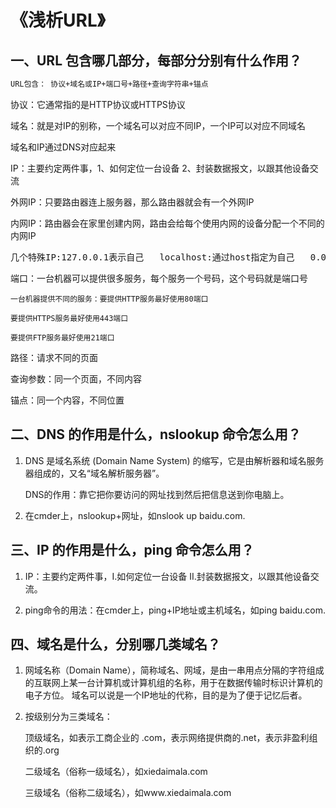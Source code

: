 # 《浅析URL》

## 一、URL 包含哪几部分，每部分分别有什么作用？
```html
URL包含： 协议+域名或IP+端口号+路径+查询字符串+锚点
```
协议：它通常指的是HTTP协议或HTTPS协议

域名：就是对IP的别称，一个域名可以对应不同IP，一个IP可以对应不同域名

域名和IP通过DNS对应起来

IP：主要约定两件事，1、如何定位一台设备 2、封装数据报文，以跟其他设备交流

外网IP：只要路由器连上服务器，那么路由器就会有一个外网IP

内网IP：路由器会在家里创建内网，路由会给每个使用内网的设备分配一个不同的内网IP

<pre>几个特殊IP:127.0.0.1表示自己   localhost:通过host指定为自己   0.0.0.0不表示任何设备</pre>

端口：一台机器可以提供很多服务，每个服务一个号码，这个号码就是端口号
```
一台机器提供不同的服务：要提供HTTP服务最好使用80端口

要提供HTTPS服务最好使用443端口

要提供FTP服务最好使用21端口
```
路径：请求不同的页面

查询参数：同一个页面，不同内容

锚点：同一个内容，不同位置

## 二、DNS 的作用是什么，nslookup 命令怎么用？

1. DNS 是域名系统 (Domain Name System) 的缩写，它是由解析器和域名服务器组成的，又名“域名解析服务器”。

     DNS的作用：靠它把你要访问的网址找到然后把信息送到你电脑上。

2. 在cmder上，nslookup+网址，如nslook up baidu.com.

## 三、IP 的作用是什么，ping 命令怎么用？

1. IP：主要约定两件事，I.如何定位一台设备 II.封装数据报文，以跟其他设备交流。

2. ping命令的用法：在cmder上，ping+IP地址或主机域名，如ping baidu.com.

## 四、域名是什么，分别哪几类域名？

1. 网域名称（Domain Name），简称域名、网域，是由一串用点分隔的字符组成的互联网上某一台计算机或计算机组的名称，用于在数据传输时标识计算机的电子方位。
域名可以说是一个IP地址的代称，目的是为了便于记忆后者。

2. 按级别分为三类域名：

   顶级域名，如表示工商企业的 .com，表示网络提供商的.net，表示非盈利组织的.org

   二级域名（俗称一级域名），如xiedaimala.com

   三级域名（俗称二级域名），如www.xiedaimala.com















